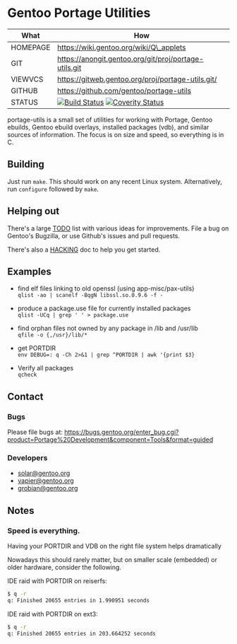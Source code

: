 # Gentoo Portage Utilities

| What     | How                                                       |
| -------- | --------------------------------------------------------- |
| HOMEPAGE | https://wiki.gentoo.org/wiki/Q\_applets                   |
| GIT      | https://anongit.gentoo.org/git/proj/portage-utils.git     |
| VIEWVCS  | https://gitweb.gentoo.org/proj/portage-utils.git/         |
| GITHUB   | https://github.com/gentoo/portage-utils                   |
| STATUS   | [![Build Status](https://travis-ci.org/gentoo/portage-utils.svg?branch=master)](https://travis-ci.org/gentoo/portage-utils) [![Coverity Status](https://scan.coverity.com/projects/9213/badge.svg)](https://scan.coverity.com/projects/gentoo-portage-utils) |

portage-utils is a small set of utilities for working with Portage, Gentoo
ebuilds, Gentoo ebuild overlays, installed packages (vdb), and similar sources
of information.  The focus is on size and speed, so everything is in C.

## Building

Just run `make`.  This should work on any recent Linux system.
Alternatively, run `configure` followed by `make`.

## Helping out

There's a large [TODO](./TODO.md) list with various ideas for
improvements.  File a bug on Gentoo's Bugzilla, or use Github's issues
and pull requests.

There's also a [HACKING](./HACKING.md) doc to help you get started.

## Examples

* find elf files linking to old openssl (using app-misc/pax-utils)<br>
  `qlist -ao | scanelf -BqgN libssl.so.0.9.6 -f -`

* produce a package.use file for currently installed packages<br>
  `qlist -UCq | grep ' ' > package.use`

* find orphan files not owned by any package in /lib and /usr/lib<br>
  `qfile -o {,/usr}/lib/*`
	
* get PORTDIR<br>
  `env DEBUG=: q -Ch 2>&1 | grep ^PORTDIR | awk '{print $3}`

* Verify all packages<br>
  `qcheck`

## Contact

### Bugs

Please file bugs at:
	https://bugs.gentoo.org/enter_bug.cgi?product=Portage%20Development&component=Tools&format=guided

### Developers

* solar@gentoo.org
* vapier@gentoo.org
* grobian@gentoo.org

## Notes

### Speed is everything.

Having your PORTDIR and VDB on the right file system helps dramatically

Nowadays this should rarely matter, but on smaller scale (embedded) or
older hardware, consider the following.

IDE raid with PORTDIR on reiserfs:

```sh
$ q -r
q: Finished 20655 entries in 1.990951 seconds
```

IDE raid with PORTDIR on ext3:

```sh
$ q -r
q: Finished 20655 entries in 203.664252 seconds
```
